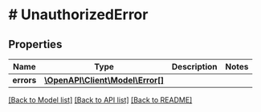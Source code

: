 # # UnauthorizedError

## Properties

Name | Type | Description | Notes
------------ | ------------- | ------------- | -------------
**errors** | [**\OpenAPI\Client\Model\Error[]**](Error.md) |  |

[[Back to Model list]](../../README.md#models) [[Back to API list]](../../README.md#endpoints) [[Back to README]](../../README.md)
